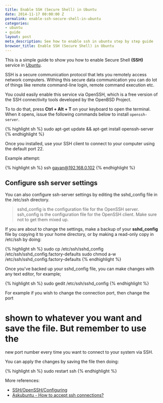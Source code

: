 ```yaml
---
title: Enable SSH (Secure Shell) in Ubuntu
date: 2014-11-17 00:00:00 Z
permalink: enable-ssh-secure-shell-in-ubuntu
categories:
- ubuntu
- guide
layout: post
meta_description: See how to enable ssh in ubuntu step by step guide
browser_title: Enable SSH (Secure Shell) in Ubuntu
---
```


This is a simple guide to show you how to enable Secure Shell **(SSH)** service in 
[Ubuntu][ubuntu]. 

SSH is a secure communication protocol that lets you remotely access network 
computers. Withing this secure data communication you can do lot of things like 
remote command-line login, remote command execution etc.

You could easily enable this service via OpenSSH, which is a free version 
of the SSH connectivity tools developed by the OpenBSD Project. 

To to do that, press **Ctrl + Alt + T** on your keyboard to open the terminal.
When it opens, issue the following commands below to install `openssh-server`.

{% highlight sh %}
  sudo apt-get update && apt-get install openssh-server
{% endhighlight %}

Once you installed, use your SSH client to connect to your computer 
using the default port 22.

Example attempt: 

{% highlight sh %}
ssh gayan@192.168.0.102
{% endhighlight %}

## Configure ssh server settings

You can also configure ssh-server settings by editing the sshd_config 
file in the /etc/ssh directory.

> sshd_config is the configuration file for the OpenSSH server. ssh_config is the configuration file for the OpenSSH client. Make sure not to get them mixed up.

If you are about to change the settings, make a backup of your **sshd_config** file 
by copying it to your home directory, 
or by making a read-only copy in /etc/ssh by doing:

{% highlight sh %}
sudo cp /etc/ssh/sshd_config /etc/ssh/sshd_config.factory-defaults
sudo chmod a-w /etc/ssh/sshd_config.factory-defaults
{% endhighlight %}

Once you've backed up your sshd_config file, you can make changes with any text 
editor, for example; 

{% highlight sh %}
sudo gedit /etc/ssh/sshd_config
{% endhighlight %}

For example if you wish to change the connection port, then change the port 
# shown to whatever you want and save the file. But remember to use the 
new port number every time you want to connect to your system via SSH. 

You can apply the changes by saving the file then doing:

{% highlight sh %}
sudo restart ssh
{% endhighlight %}

More references:

- [SSH/OpenSSH/Configuring][ref-ssh]
- [Askubuntu - How to accept ssh connections?][asku] 

[ubuntu]: http://www.ubuntu.com
[ref-ssh]: https://help.ubuntu.com/community/SSH/OpenSSH/Configuring
[asku]:http://askubuntu.com/questions/51925/how-do-i-configure-a-new-ubuntu-installation-to-accept-ssh-connections